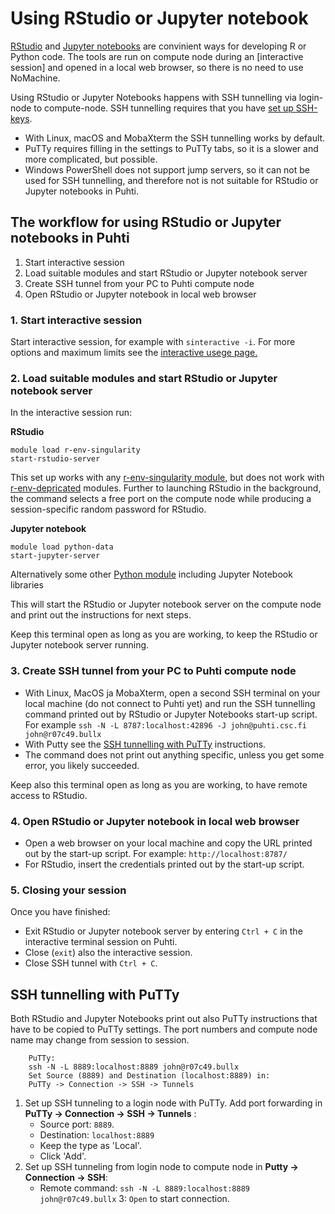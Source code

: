 # Using RStudio or Jupyter notebook 

[RStudio](https://www.rstudio.com/) and [Jupyter notebooks](https://jupyter.org/) are convinient ways for developing R or Python code. 
The tools are run on compute node during an [interactive session] and opened in a local web browser, so there is no
need to use NoMachine.

Using RStudio or Jupyter Notebooks happens with SSH tunnelling via login-node to compute-node. 
SSH tunnelling requires that you have [set up SSH-keys](/computing/connecting/#setting-up-ssh-keys). 

* With Linux, macOS and MobaXterm the SSH tunnelling works by default.
* PuTTy requires filling in the settings to PuTTy tabs, so it is a slower and more complicated, but possible.
* Windows PowerShell does not support jump servers, so it can not be used for SSH tunnelling, and therefore not is not suitable for RStudio or Jupyter notebooks in Puhti. 

## The workflow for using RStudio or Jupyter notebooks in Puhti

1) Start interactive session
3) Load suitable modules and start RStudio or Jupyter notebook server
5) Create SSH tunnel from your PC to Puhti compute node
6) Open RStudio or Jupyter notebook in local web browser

### 1. Start interactive session
Start interactive session, for example with `sinteractive -i`. For more options and maximum limits see the [interactive usege page.](../computing/running/interactive-usage.md)

### 2. Load suitable modules and start RStudio or Jupyter notebook server
In the interactive session run:

**RStudio**
```text
module load r-env-singularity
start-rstudio-server
```
This set up works with any [r-env-singularity module](../apps/r-env-singularity.md), but does not work with [r-env-depricated](../apps/r-env.md) modules.
Further to launching RStudio in the background, the command selects a free port on the compute node while producing a session-specific random password for RStudio.

**Jupyter notebook**
```
module load python-data 
start-jupyter-server
```
Alternatively some other [Python module](../apps/python.md) including Jupyter Notebook libraries

This will start the RStudio or Jupyter notebook server on the compute node and print out the instructions for next steps. 

Keep this terminal open as long as you are working, to keep the RStudio or Jupyter notebook server running.

### 3. Create SSH tunnel from your PC to Puhti compute node
* With Linux, MacOS ja MobaXterm, open a second SSH terminal on your local machine (do not connect to Puhti yet) and 
run the SSH tunnelling command printed out by RStudio or Jupyter Notebooks start-up script. 
For example `ssh -N -L 8787:localhost:42896 -J john@puhti.csc.fi john@r07c49.bullx`
* With Putty see the [SSH tunnelling with PuTTy](#ssh-tunnelling-with-putty) instructions.
* The command does not print out anything specific, unless you get some error, you likely succeeded.

Keep also this terminal open as long as you are working, to have remote access to RStudio.

### 4. Open RStudio or Jupyter notebook in local web browser 
* Open a web browser on your local machine and copy the URL printed out by the start-up script. For example: `http://localhost:8787/`  
* For RStudio, insert the credentials printed out by the start-up script.

### 5. Closing your session
Once you have finished: 
* Exit RStudio or Jupyter notebook server by entering `Ctrl + C` in the interactive terminal session on Puhti. 
* Close (`exit`) also the interactive session. 
* Close SSH tunnel with `Ctrl + C`.

## SSH tunnelling with PuTTy
Both RStudio and Jupyter Notebooks print out also PuTTy instructions that have to be copied to PuTTy settings. The port numbers and compute node name may change from session to session.

```
    PuTTy:
    ssh -N -L 8889:localhost:8889 john@r07c49.bullx
    Set Source (8889) and Destination (localhost:8889) in:
    PuTTy -> Connection -> SSH -> Tunnels
```

1. Set up SSH tunneling to a login node with PuTTy. Add port forwarding in **PuTTy -> Connection -> SSH -> Tunnels** : 
    - Source port: `8889`. 
    - Destination: `localhost:8889` 
    - Keep the type as 'Local'.
    - Click 'Add'.
2. Set up SSH tunneling from login node to compute node in **Putty -> Connection -> SSH**: 
    - Remote command: `ssh -N -L 8889:localhost:8889 john@r07c49.bullx`
3: `Open` to start connection.

